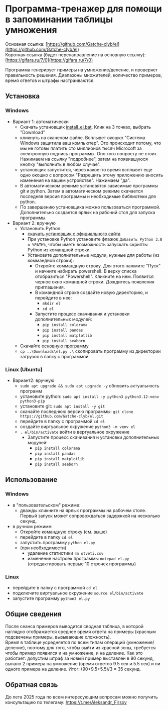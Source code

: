 # Программа-тренажер для помощи в запоминании таблицы умножения

Основная ссылка: [https://github.com/Gatche-clyb/el](https://github.com/Gatche-clyb/el)  
Короткая ссылка (будет перенаправление на основную ссылку): [https://gifara.ru/7/0](https://gifara.ru/7/0)  
  
Программа генерирует примеры на умножение/деление, и проверяет правильность решения. Диапазоны множителей, количество примеров, время ответов и штрафы настраиваются.

## Установка

### Windows
* Вариант 1: автоматически
    * Скачать установщик [install_el.bat](https://github.com/Gatche-clyb/el/blob/main/.tools/install_el.bat). Клик на 3 точках, выбрать "Download"
    * кликнуть на скаченом файле. Всплывет окошко "Система Windows защитила ваш компьютер". Это происходит потому, что мы не готовы платить сто миллионов тысяч Microcoft за электронную подпись программы. Оно того попросту не стоит. Нажимаем на ссылку "подробнее", затем на появившуюся кнопку "выполнить в любом случае".
    * установщик запустится, через какое-то время всплывет еще одно окошко с вопросом "Разрешить этому приложению вносить изменения на вашем устройстве". Нажимаем "да".
    * В автоматическом режиме установятся зависимые программы git и python. Затем в автоматическом режиме скачается последняя версия программы и необходимые библиотеки для python.
    * По завершению установщика можно пользоваться программой. Дополнительно создается ярлык на рабочий стол для запуска программы.
* Вариант 2: вручную
    * Установить Python:
        * [скачать установщик с официального сайта](https://www.python.org/downloads/windows/ "желательно выбрать последнюю стабильную версию")
        * При установке Python установите флажок `Добавить Python 3.8 в %PATH%`, чтобы иметь возможность запускать скрипты Python из командной строки.
        * Установите дополнительные модули, нужные для работы (из коммандной строки):
            * Откройте коммандную строку. Для этого нажмите "Пуск" и начните набирать powershell. В верху списка отобразиться "Powershell". Кликните на нем. Появится черное окно командной строки. Дождитесь появления приглашения.
            * В командной строке создайте новую директорию, и перейдите в нее:
                * `mkdir el`
                * `cd el`
            * Запустите процесс скачивания и установки дополнительных модулей:
                * `pip install colorama`
                * `pip install pandas`
                * `pip install matplotlib`
                * `pip install seaborn`
    * Скачайте [основную программу](https://github.com/Gatche-clyb/el/blob/main/el.py)
    * `cp ..\Downloads\el.py .\` скопировать программу из директории загрузок в папку с программой
<!--- Многострочный комменарий -->
### Linux (Ubuntu)
* Вариант2: вручную
    * `sudo apt upgrade && sudo apt upgrade -y` обновить актуальность программ
    * установите python: `sudo apt install -y python3 python3.12-venv python3-pip`
    * установите git: `sudo apt install -y git`
    * скачайте последнюю версию программы: `git clone https://github.com/Gatche-clyb/el.git`
    * перейдите в папку с программой `cd el`
    * создайте виртуальное окружение `python3 -m venv el`
    * `. el/bin/activate` войти в вертуальное окружение
        * Запустите процесс скачивания и установки дополнительных модулей:
            * `pip install colorama`
            * `pip install pandas`
            * `pip install matplotlib`
            * `pip install seaborn`

## Использование

### Windows
* в "пользовательском" режиме:
    * дважды кликните на ярлык программы на рабочем столе. Первый запуск может сопровождаться задержкой на несколько секунд.
* в ручном режиме:
    * Откройте командную строку (см. выше)
    * перейдите в папку `cd el`
    * запустить программу `python el.py`
    * (при необходимости)
        * удаление статистики `rm otveti.csv`
        * изменение настроек программы `notepad el.py` (отредактировать первые 10 строчек программы)

### Linux


* перейдите в папку с программой `cd el`
* подключите виртуальное окружение `source el/bin/activate`
* запустите программу `python3 el.py`

## Общие сведения

После сеанса примеров выводится сводная таблица, в которой наглядно отображается среднее время ответа на примеры (красным подсвечены примеры, вызывающие сложность).  
Время в таблице усредняется по всем типам операций (умножение/деление), поэтому для того, чтобы выйти из красной зоны, требуется чтобы пример появился и на умножение, и на деление. Как это работает: допустим штраф за новый пример выставлен в 90 секунд, выпало 2 примера на умножение (время ответов 9.5 сек и 5.5 сек) и ни одного примера на деление. Итог: (90+9.5+5.5)/3 = 35 секунд.

## Обратная связь

До лета 2025 года по всем интересующим вопросам можно получить консультацию по телегаму: https://t.me/Aleksandr_Firsov
